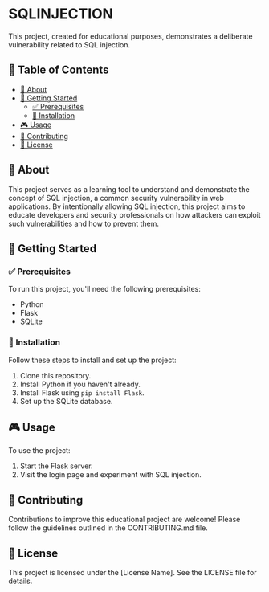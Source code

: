 # SQLINJECTION
This project, created for educational purposes, demonstrates a deliberate vulnerability related to SQL injection.

## 📝 Table of Contents

- [📄 About](#about)
- [🚀 Getting Started](#getting-started)
  - [✅ Prerequisites](#prerequisites)
  - [🔧 Installation](#installation)
- [🎮 Usage](#usage)
- [🤝 Contributing](#contributing)
- [📜 License](#license)

## 📄 About

This project serves as a learning tool to understand and demonstrate the concept of SQL injection, a common security vulnerability in web applications. By intentionally allowing SQL injection, this project aims to educate developers and security professionals on how attackers can exploit such vulnerabilities and how to prevent them.

## 🚀 Getting Started

### ✅ Prerequisites

To run this project, you'll need the following prerequisites:

- Python
- Flask
- SQLite

### 🔧 Installation

Follow these steps to install and set up the project:

1. Clone this repository.
2. Install Python if you haven't already.
3. Install Flask using `pip install Flask`.
4. Set up the SQLite database.

## 🎮 Usage

To use the project:

1. Start the Flask server.
2. Visit the login page and experiment with SQL injection.

## 🤝 Contributing

Contributions to improve this educational project are welcome! Please follow the guidelines outlined in the CONTRIBUTING.md file.

## 📜 License

This project is licensed under the [License Name]. See the LICENSE file for details.
